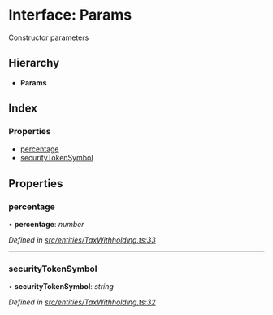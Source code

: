 # Interface: Params

Constructor parameters

## Hierarchy

* **Params**

## Index

### Properties

* [percentage](_entities_taxwithholding_.params.md#percentage)
* [securityTokenSymbol](_entities_taxwithholding_.params.md#securitytokensymbol)

## Properties

###  percentage

• **percentage**: *number*

*Defined in [src/entities/TaxWithholding.ts:33](https://github.com/PolymathNetwork/polymath-sdk/blob/e8bbc1e/src/entities/TaxWithholding.ts#L33)*

___

###  securityTokenSymbol

• **securityTokenSymbol**: *string*

*Defined in [src/entities/TaxWithholding.ts:32](https://github.com/PolymathNetwork/polymath-sdk/blob/e8bbc1e/src/entities/TaxWithholding.ts#L32)*
